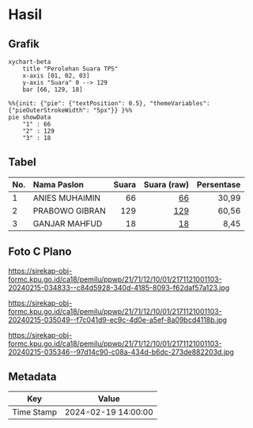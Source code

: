 # Hasil

## Grafik

```mermaid
xychart-beta
    title "Perolehan Suara TPS"
    x-axis [01, 02, 03]
    y-axis "Suara" 0 --> 129
    bar [66, 129, 18]
```

```mermaid
%%{init: {"pie": {"textPosition": 0.5}, "themeVariables": {"pieOuterStrokeWidth": "5px"}} }%%
pie showData
    "1" : 66
    "2" : 129
    "3" : 18
```

## Tabel

| No. | Nama Paslon    | Suara | Suara (raw) | Persentase |
|:--- |:-------------- | -----:| -----------:| ----------:|
| 1   | ANIES MUHAIMIN | 66    | [66][p-1]   | 30,99      |
| 2   | PRABOWO GIBRAN | 129   | [129][p-2]  | 60,56      |
| 3   | GANJAR MAHFUD  | 18    | [18][p-3]   | 8,45       |


[p-1]: https://github.com/gigit-pemilu/pemilu-2024-21-kepulauan-riau/blob/main/pilpres/hitung-suara/sub/21-kepulauan-riau/sub/71-kota-batam/sub/12-batu-aji/sub/1001-tanjung-uncang/sub/103-tps/sub/paslon-1.txt
[p-2]: https://github.com/gigit-pemilu/pemilu-2024-21-kepulauan-riau/blob/main/pilpres/hitung-suara/sub/21-kepulauan-riau/sub/71-kota-batam/sub/12-batu-aji/sub/1001-tanjung-uncang/sub/103-tps/sub/paslon-2.txt
[p-3]: https://github.com/gigit-pemilu/pemilu-2024-21-kepulauan-riau/blob/main/pilpres/hitung-suara/sub/21-kepulauan-riau/sub/71-kota-batam/sub/12-batu-aji/sub/1001-tanjung-uncang/sub/103-tps/sub/paslon-3.txt

## Foto C Plano

https://sirekap-obj-formc.kpu.go.id/ca18/pemilu/ppwp/21/71/12/10/01/2171121001103-20240215-034833--c84d5928-340d-4185-8093-f62daf57a123.jpg

https://sirekap-obj-formc.kpu.go.id/ca18/pemilu/ppwp/21/71/12/10/01/2171121001103-20240215-035049--f7c041d9-ec9c-4d0e-a5ef-8a09bcd4118b.jpg

https://sirekap-obj-formc.kpu.go.id/ca18/pemilu/ppwp/21/71/12/10/01/2171121001103-20240215-035346--97d14c90-c08a-434d-b6dc-273de882203d.jpg


## Metadata

| Key        | Value               |
| ---------- | ------------------- |
| Time Stamp | 2024-02-19 14:00:00 |



